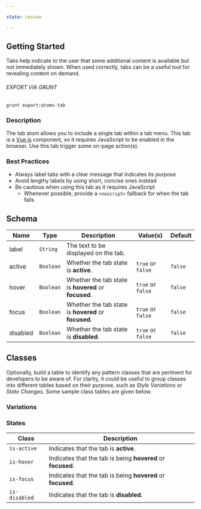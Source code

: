 ```yaml
---

state: review

---
```


## Getting Started

Tabs help indicate to the user that some additional content is available but not immediately shown. When used correctly, tabs can be a useful tool for revealing content on demand.

###### EXPORT VIA GRUNT

```
grunt export:atoms-tab
```


### Description

The tab atom allows you to include a single tab within a tab menu. This tab is a [Vue.js][Vue.js] component, so it requires JavaScript to be enabled in the browser. Use this tab trigger some on-page action(s).


### Best Practices

- Always label tabs with a clear message that indicates its purpose
- Avoid lengthy labels by using short, concise ones instead
- Be cautious when using this tab as it requires JavaScript
  - Whenever possible, provide a `<noscript>` fallback for when the tab fails


## Schema

| Name            | Type      | Description                                               | Value(s)                                | Default   |
|-----------------|-----------|-----------------------------------------------------------|-----------------------------------------|-----------|
| label           | `String`  | The text to be displayed on the tab.                      |                                         |           |
| active          | `Boolean` | Whether the tab state is **active**.                      | `true` or `false`                       | `false`   |
| hover           | `Boolean` | Whether the tab state is **hovered** or **focused**.      | `true` or `false`                       | `false`   |
| focus           | `Boolean` | Whether the tab state is **hovered** or **focused**.      | `true` or `false`                       | `false`   |
| disabled        | `Boolean` | Whether the tab state is **disabled**.                    | `true` or `false`                       | `false`   |

## Classes

Optionally, build a table to identify any pattern classes that are pertinent for developers to be aware of. For clarity, it could be useful to group classes into different tables based on their purpose, such as *Style Variations* or *State Changes*. Some sample class tables are given below.

### Variations

### States

| Class             | Description                                                           |
|-------------------|-----------------------------------------------------------------------|
| `is-active`       | Indicates that the tab is **active**.                                 |
| `is-hover`        | Indicates that the tab is being **hovered** or **focused**.           |
| `is-focus`        | Indicates that the tab is being **hovered** or **focused**.           |
| `is-disabled`     | Indicates that the tab is **disabled**.                               |


[Vue.js]: https://vuejs.org
